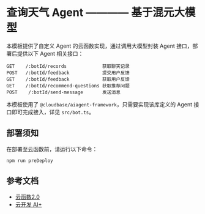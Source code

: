 # 查询天气 Agent ———— 基于混元大模型

本模板提供了自定义 Agent 的云函数实现，通过调用大模型封装 Agent 接口，部署后提供以下 Agent 相关接口：

```shell
GET    /:botId/records             获取聊天记录
POST   /:botId/feedback            提交用户反馈
GET    /:botId/feedback            获取用户反馈
GET    /:botId/recommend-questions 获取推荐问题
POST    /:botId/send-message       发送消息
```

本模板使用了 `@cloudbase/aiagent-framework`，只需要实现该库定义的 Agent 接口即可完成接入，详见 `src/bot.ts`。

## 部署须知

在部署至云函数前，请运行以下命令：

```shell
npm run preDeploy
```

## 参考文档

- [云函数2.0](https://docs.cloudbase.net/cbrf/intro)
- [云开发 AI+](https://docs.cloudbase.net/ai/introduce)

